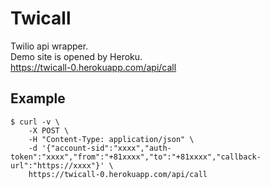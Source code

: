 # Twicall

Twilio api wrapper.  
Demo site is opened by Heroku.  
https://twicall-0.herokuapp.com/api/call


## Example

```
$ curl -v \
	-X POST \
	-H "Content-Type: application/json" \
	-d '{"account-sid":"xxxx","auth-token":"xxxx","from":"+81xxxx","to":"+81xxxx","callback-url":"https://xxxx"}' \
	https://twicall-0.herokuapp.com/api/call
```
